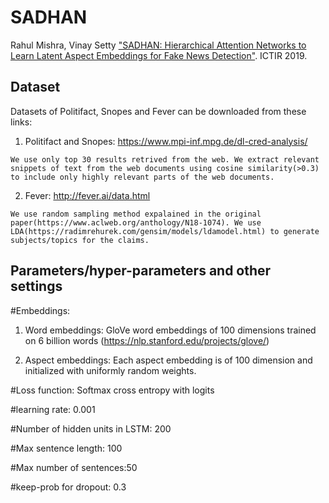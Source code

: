 # SADHAN
Rahul Mishra, Vinay Setty ["SADHAN: Hierarchical Attention Networks to Learn Latent Aspect Embeddings for Fake News Detection"](https://dl.acm.org/citation.cfm?doid=3341981.33442296). ICTIR 2019.  

## Dataset
Datasets of Politifact, Snopes and Fever can be downloaded from these links:

1. Politifact and Snopes: https://www.mpi-inf.mpg.de/dl-cred-analysis/
```
We use only top 30 results retrived from the web. We extract relevant snippets of text from the web documents using cosine similarity(>0.3) to include only highly relevant parts of the web documents.

```

2. Fever: http://fever.ai/data.html
```
We use random sampling method expalained in the original paper(https://www.aclweb.org/anthology/N18-1074). We use LDA(https://radimrehurek.com/gensim/models/ldamodel.html) to generate subjects/topics for the claims.

```

## Parameters/hyper-parameters and other settings

#Embeddings:
1. Word embeddings: GloVe word embeddings of 100 dimensions trained on 6 billion words (https://nlp.stanford.edu/projects/glove/)
  
2. Aspect embeddings: Each aspect embedding is of 100 dimension and initialized with uniformly random
weights.

#Loss function: Softmax cross entropy with logits

#learning rate: 0.001

#Number of hidden units in LSTM: 200

#Max sentence length: 100

#Max number of sentences:50

#keep-prob for dropout: 0.3



    
